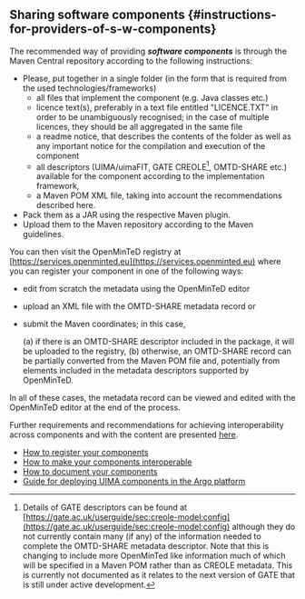 ## Sharing software components {#instructions-for-providers-of-s-w-components}

The recommended way of providing _**software components**_ is through the Maven Central repository according to the following instructions:

* Please, put together in a single folder \(in the form that is required from the used technologies/frameworks\)
  * all files that implement the component \(e.g. Java classes etc.\)
  * licence text\(s\), preferably in a text file entitled "LICENCE.TXT" in order to be unambiguously recognised; in the case of multiple licences, they should be all aggregated in the same file
  * a readme notice, that describes the contents of the folder as well as any important notice for the compilation and execution of the component
  * all descriptors \(UIMA/uimaFIT, GATE CREOLE[^1], OMTD-SHARE etc.\) available for the component according to the implementation framework,
  * a Maven POM XML file, taking into account the recommendations described here.
* Pack them as a JAR using the respective Maven plugin.
* Upload them to the Maven repository according to the Maven guidelines.

You can then visit the OpenMinTeD registry at [https://services.openminted.eu](https://services.openminted.eu) where you can register your component in one of the following ways:
* edit from scratch the metadata using the OpenMinTeD editor
* upload an XML file with the OMTD-SHARE metadata record or
* submit the Maven coordinates; in this case,

  (a) if there is an OMTD-SHARE descriptor included in the package, it will be uploaded to the registry,
(b) otherwise, an OMTD-SHARE record can be partially converted from the Maven POM file and, potentially from elements included in the metadata descriptors supported by OpenMinTeD.
 
In all of these cases, the metadata record can be viewed and edited with the OpenMinTeD editor at the end of the process.

Further requirements and recommendations for achieving interoperability across components and with the content are presented [here](/guidelines_for_providers_of_sw_resources/how-to-make-your-components-interoperable.md).



[^1]: Details of GATE descriptors can be found at [https://gate.ac.uk/userguide/sec:creole-model:config](https://gate.ac.uk/userguide/sec:creole-model:config) although they do not currently contain many \(if any\) of the information needed to complete the OMTD-SHARE metadata descriptor. Note that this is changing to include more OpenMinTed like information much of which will be specified in a Maven POM rather than as CREOLE metadata. This is currently not documented as it relates to the next version of GATE that is still under active development.


* [How to register your components](how-to-share-your-components.md)
* [How to make your components interoperable](how-to-make-your-components-interoperable.md)
* [How to document your components](how-to-document-your-components.md)
* [Guide for deploying UIMA components in the Argo platform](guide_for_deploying_uima_components_in_.md)

